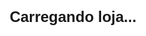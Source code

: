 <!DOCTYPE html>
<html lang="pt-br">
<head>
  <meta charset="UTF-8" />
  <meta name="viewport" content="width=device-width, initial-scale=1" />
  <title>LZR_IMPORTS | Camisas de Time</title>
  <link href="https://fonts.googleapis.com/css2?family=Poppins:wght@300;600&display=swap" rel="stylesheet" />
  <style>
    * {
      box-sizing: border-box;
    }
    body {
      font-family: 'Poppins', sans-serif;
      margin: 0;
      background: #f7f7f7;
      min-height: 100vh;
      display: flex;
      flex-direction: column;
    }
    header,
    footer {
      background: #111;
      color: white;
      text-align: center;
      padding: 20px;
      flex-shrink: 0;
    }
    nav {
      background: #222;
      display: flex;
      justify-content: center;
      gap: 15px;
      padding: 10px;
      flex-shrink: 0;
      flex-wrap: wrap;
    }
    nav a {
      color: white;
      text-decoration: none;
      font-weight: 600;
      cursor: pointer;
      padding: 8px 12px;
      border-radius: 4px;
      transition: background 0.3s;
    }
    nav a:hover {
      background: #25d366;
    }
    .container {
      max-width: 1200px;
      margin: auto;
      padding: 20px;
      flex-grow: 1;
    }
    h2 {
      text-align: center;
      margin-bottom: 20px;
    }
    .camisas {
      display: grid;
      grid-template-columns: repeat(auto-fill, minmax(220px, 1fr));
      gap: 20px;
    }
    .camisa {
      background: white;
      border-radius: 8px;
      box-shadow: 0 2px 8px rgba(0, 0, 0, 0.12);
      text-align: center;
      padding-bottom: 10px;
      display: flex;
      flex-direction: column;
      justify-content: space-between;
    }
    .camisa img {
      width: 100%;
      border-radius: 8px 8px 0 0;
      object-fit: cover;
      max-height: 260px;
    }
    .camisa h3 {
      margin: 10px 0 5px;
      font-size: 1.1rem;
    }
    .camisa p {
      font-weight: 600;
      color: #25d366;
      margin: 0 0 10px;
      font-size: 1.1rem;
    }
    .add-carrinho {
      background: #25d366;
      color: white;
      padding: 10px 15px;
      border: none;
      border-radius: 5px;
      font-weight: 700;
      cursor: pointer;
      margin: 0 15px 15px 15px;
      transition: background 0.3s;
    }
    .add-carrinho:hover {
      background: #1ebe56;
    }
    .pagamento,
    .contato,
    .avaliacoes,
    .historico {
      background: #eee;
      padding: 20px;
      border-radius: 8px;
      margin-top: 40px;
      max-width: 700px;
      margin-left: auto;
      margin-right: auto;
    }
    .filtros {
      text-align: center;
      margin-bottom: 25px;
    }
    .filtros button {
      margin: 5px;
      padding: 8px 18px;
      border: none;
      border-radius: 5px;
      background: #222;
      color: white;
      cursor: pointer;
      font-weight: 600;
      transition: background 0.3s;
    }
    .filtros button:hover {
      background: #25d366;
    }
    .camisa[data-categoria] {
      display: none;
    }
    .camisa.ativa {
      display: flex;
    }
    #carrinho-modal {
      position: fixed;
      top: 0;
      left: 0;
      width: 100vw;
      height: 100vh;
      background: rgba(0, 0, 0, 0.6);
      display: none;
      justify-content: center;
      align-items: center;
      z-index: 2000;
    }
    #carrinho {
      background: white;
      padding: 20px;
      border-radius: 8px;
      width: 90%;
      max-width: 480px;
      max-height: 80%;
      overflow-y: auto;
      display: flex;
      flex-direction: column;
    }
    #carrinho h2 {
      margin-top: 0;
    }
    #lista-carrinho {
      list-style: none;
      padding-left: 0;
      flex-grow: 1;
      margin-bottom: 15px;
    }
    #lista-carrinho li {
      padding: 8px 10px;
      border-bottom: 1px solid #ddd;
      display: flex;
      justify-content: space-between;
      align-items: center;
      font-weight: 600;
    }
    #lista-carrinho li button {
      background: #ff4d4d;
      border: none;
      color: white;
      padding: 5px 9px;
      border-radius: 4px;
      cursor: pointer;
      font-weight: 700;
      font-size: 0.9rem;
      transition: background 0.3s;
    }
    #lista-carrinho li button:hover {
      background: #cc0000;
    }
    #carrinho button {
      margin-top: 5px;
      padding: 10px;
      border: none;
      border-radius: 5px;
      font-weight: 700;
      cursor: pointer;
      transition: background 0.3s;
    }
    #btn-enviar {
      background: #25d366;
      color: white;
      margin-bottom: 10px;
    }
    #btn-enviar:hover {
      background: #1ebe56;
    }
    #btn-fechar {
      background: #555;
      color: white;
    }
    #btn-fechar:hover {
      background: #333;
    }
    form input,
    form textarea {
      padding: 10px;
      border-radius: 5px;
      border: 1px solid #ccc;
      font-size: 1rem;
      width: 100%;
      margin-bottom: 12px;
      resize: vertical;
    }
    form button {
      background: #111;
      color: white;
      border: none;
      padding: 12px;
      border-radius: 6px;
      font-weight: 700;
      cursor: pointer;
      width: 100%;
      font-size: 1.1rem;
      transition: background 0.3s;
    }
    form button:hover {
      background: #25d366;
    }
    /* Loading */
    .loading {
      position: fixed;
      top: 0;
      left: 0;
      width: 100vw;
      height: 100vh;
      background: white;
      z-index: 3000;
      display: flex;
      align-items: center;
      justify-content: center;
      font-size: 1.5rem;
      font-weight: bold;
    }
    /* Avaliações */
    .avaliacao {
      background: white;
      margin: 10px 0;
      padding: 12px 16px;
      border-radius: 6px;
      box-shadow: 0 1px 4px rgba(0,0,0,0.1);
    }
    .avaliacao strong {
      color: #25d366;
    }
    /* Histórico simples */
    .pedido {
      background: white;
      margin: 10px 0;
      padding: 12px 16px;
      border-radius: 6px;
      box-shadow: 0 1px 4px rgba(0,0,0,0.1);
      font-weight: 600;
    }
    /* WhatsApp fixo */
    #whatsapp-fixo {
      position: fixed;
      bottom: 20px;
      right: 20px;
      background: #25d366;
      border-radius: 50%;
      width: 60px;
      height: 60px;
      display: flex;
      justify-content: center;
      align-items: center;
      z-index: 1000;
      box-shadow: 0 2px 8px rgba(0,0,0,0.2);
      cursor: pointer;
      transition: background 0.3s;
    }
    #whatsapp-fixo:hover {
      background: #1ebe56;
    }
    #whatsapp-fixo img {
      width: 35px;
      height: 35px;
    }

    /* Mobile */
    @media (max-width: 600px) {
      nav {
        gap: 8px;
        padding: 8px;
      }
      nav a {
        font-size: 0.9rem;
        padding: 7px 10px;
      }
      .camisas {
        grid-template-columns: 1fr 1fr;
        gap: 15px;
      }
      .camisa img {
        max-height: 180px;
      }
      #carrinho {
        width: 95%;
      }
      .pagamento,
      .contato,
      .avaliacoes,
      .historico {
        padding: 15px;
        margin-top: 30px;
      }
    }
    @media (max-width: 380px) {
      .camisas {
        grid-template-columns: 1fr;
      }
    }
  </style>
</head>
<body onload="carregarSite()">
  <div class="loading" id="loading">Carregando loja...</div>

  <header>
    <h1>LZR_IMPORTS</h1>
    <p>Camisas de Time Nacionais e Internacionais</p>
  </header>

  <nav>
    <a href="#atuais" onclick="filtrar('todas')">Camisas Atuais</a>
    <a href="#retro" onclick="filtrar('retrô')">Camisas Retrô</a>
    <a href="#pagamento">Pagamento</a>
    <a href="#avaliacoes">Avaliações</a>
    <a href="#historico">Histórico</a>
    <a href="#contato">Contato</a>
    <a href="#" onclick="abrirCarrinho()">🛒 Carrinho (<span id="contador">0</span>)</a>
  </nav>

  <div class="container">
    <div class="filtros">
      <button onclick="filtrar('todas')">Todas</button>
      <button onclick="filtrar('brasil')">Nacionais</button>
      <button onclick="filtrar('internacional')">Internacionais</button>
      <button onclick="filtrar('retrô')">Retrô</button>
      <button onclick="filtrar('atual')">Atuais</button>
    </div>

    <section id="atuais">
      <h2>Camisas Atuais</h2>
      <div class="camisas" id="lista-atuais">
        <!-- Populadas pelo JS -->
      </div>
    </section>

    <section id="retro">
      <h2>Camisas Retrô</h2>
      <div class="camisas" id="lista-retro">
        <!-- Populadas pelo JS -->
      </div>
    </section>

    <section class="pagamento" id="pagamento">
      <h2>Formas de Pagamento</h2>
      <ul style="list-style:none; padding-left: 0;">
        <li>✅ Pix (à vista com confirmação imediata)</li>
        <li>✅ Boleto Bancário</li>
        <li>✅ Cartão (via intermediadores com recebimento integral)</li>
      </ul>
    </section>

    <section class="avaliacoes" id="avaliacoes">
      <h2>Avaliações de Clientes</h2>
      <div id="lista-avaliacoes">
        <!-- Populadas pelo JS -->
      </div>
    </section>

    <section class="historico" id="historico">
      <h2>Histórico de Pedidos</h2>
      <div id="lista-historico">
        <!-- Populadas pelo JS -->
      </div>
    </section>

    <section class="contato" id="contato">
      <h2>Fale Conosco</h2>
      <form id="form-contato">
        <input type="text" name="nome" placeholder="Seu nome" required />
        <input type="email" name="email" placeholder="Seu email" required />
        <textarea name="mensagem" rows="4" placeholder="Sua mensagem" required></textarea>
        <button type="submit">Enviar</button>
      </form>
    </section>
  </div>

  <footer>
    <p>&copy; 2025 LZR_IMPORTS - Todos os direitos reservados.</p>
  </footer>

  <a
    id="whatsapp-fixo"
    href="https://wa.me/17317077457"
    target="_blank"
    title="Fale conosco no WhatsApp"
    ><img
      src="https://cdn-icons-png.flaticon.com/512/733/733585.png"
      alt="WhatsApp"
  /></a>

  <!-- Modal do Carrinho -->
  <div id="carrinho-modal">
    <div id="carrinho">
      <h2>Seu Carrinho</h2>
      <ul id="lista-carrinho
